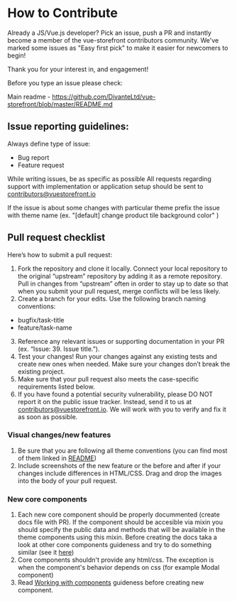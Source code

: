 # How to Contribute

Already a JS/Vue.js developer? Pick an issue, push a PR and instantly become a member of the vue-storefront contributors community.
We've marked some issues as "Easy first pick" to make it easier for newcomers to begin!

Thank you for your interest in, and engagement!

Before you type an issue please check:

Main readme - https://github.com/DivanteLtd/vue-storefront/blob/master/README.md

## Issue reporting guidelines:

Always define type of issue:
* Bug report
* Feature request

While writing issues, be as specific as possible
All requests regarding support with implementation or application setup should be sent to contributors@vuestorefront.io

If the issue is about some changes with particular theme prefix the issue with theme name (ex. "[default] change product tile background color" )
## Pull request checklist

Here’s how to submit a pull request:

1. Fork the repository and clone it locally. Connect your local repository to the original “upstream” repository by adding it as a remote repository. Pull in changes from “upstream” often in order to stay up to date so that when you submit your pull request, merge conflicts will be less likely.
2. Create a branch for your edits. Use the following branch naming conventions:
 * bugfix/task-title
 * feature/task-name
3. Reference any relevant issues or supporting documentation in your PR (ex. “Issue: 39. Issue title.”).
4. Test your changes! Run your changes against any existing tests and create new ones when needed. Make sure your changes don’t break the existing project.
5. Make sure that your pull request also meets the case-specific requirements listed below.
6. If you have found a potential security vulnerability, please DO NOT report it on the public issue tracker. Instead, send it to us at contributors@vuestorefront.io. We will work with you to verify and fix it as soon as possible.

### Visual changes/new features

1. Be sure that you are following all theme conventions (you can find most of them linked in [README](https://github.com/DivanteLtd/vue-storefront/blob/master/README.md#documentation--table-of-contents))
2. Include screenshots of the new feature or the before and after if your changes include differences in HTML/CSS. Drag and drop the images into the body of your pull request.

### New core components

1. Each new core component should be properly docummented (create docs file with PR). If the component should be accesible via mixin you should specify the public data and methods that will be available in the theme components using this mixin. Before creating the docs taka a look at other core components guideness and try to do something similar (see it [here](https://github.com/DivanteLtd/vue-storefront/tree/master/doc/components))
2. Core components shouldn't provide any html/css. The exception is when the component's behavior depends on css (for example Modal component)
3. Read [Working with components](https://github.com/DivanteLtd/vue-storefront/blob/master/doc/components/Working%20with%20components.md) guideness before creating new component.
